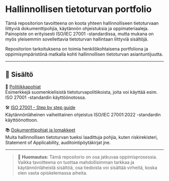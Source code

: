 # Hallinnollisen tietoturvan portfolio

Tämä repositorion tavoitteena on koota yhteen hallinnolliseen tietoturvaan liittyviä dokumenttipohjia, käytännön ohjeistuksia ja oppimateriaaleja. Painopiste on erityisesti ISO/IEC 27001 -standardissa, mutta mukana on myös yleisemmin sovellettavia tietoturvan hallintaan liittyviä sisältöjä.

Repositorion tarkoituksena on toimia henkilökohtaisena portfoliona ja oppimisympäristönä matkalla kohti hallinnollisen tietoturvan asiantuntijuutta.

---

## 📁 Sisältö

📄 [Politiikkapohjat](./politiikkapohjat/README.md)  
Esimerkkejä suomenkielisistä tietoturvapolitiikoista, joita voi käyttää esim. ISO 27001 -standardin käyttöönotossa.

🛠️ [ISO 27001 - Step by step guide](./iso27001-step-by-step/README.md)  
Käytännönläheinen vaiheittainen ohjeistus ISO/IEC 27001:2022 -standardin käyttöönottoon.

📚 [Dokumenttipohjat ja lomakkeet](./dokumenttipohjat/README.md)  
Muita hallinnollisen tietoturvan tueksi laadittuja pohjia, kuten riskirekisteri, Statement of Applicability, auditointipöytäkirjat jne.

---

> 🫣 **Huomautus:**
> Tämä repositorio on osa jatkuvaa oppimisprosessia. Vaikka tavoitteena on tuottaa mahdollisimman tarkkaa ja käytännönläheistä sisältöä, osa tiedoista voi sisältää virheitä, koska olen vasta opiskelemassa aiheita.
